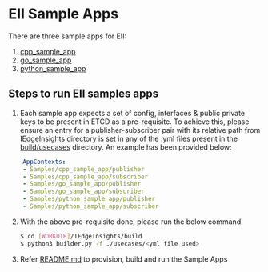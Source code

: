 # EII Sample Apps

There are three sample apps for EII:
1. [cpp_sample_app](cpp_sample_app/README.md)
2. [go_sample_app](go_sample_app/README.md)
3. [python_sample_app](python_sample_app/README.MD)

## Steps to run EII samples apps

1. Each sample app expects a set of config, interfaces & public private keys to be present in ETCD as a pre-requisite.
To achieve this, please ensure an entry for a publisher-subscriber pair with its relative path from [IEdgeInsights](../) directory is set in any of the .yml files present in the [build/usecases](https://github.com/open-edge-insights/eii-core/blob/master/build/usecases) directory. An example has been provided below:

```yaml
    AppContexts:
    - Samples/cpp_sample_app/publisher
    - Samples/cpp_sample_app/subscriber
    - Samples/go_sample_app/publisher
    - Samples/go_sample_app/subscriber
    - Samples/python_sample_app/publisher
    - Samples/python_sample_app/subscriber
```
2.  With the above pre-requisite done, please run the below command:
    ```sh
    $ cd [WORKDIR]/IEdgeInsights/build
    $ python3 builder.py -f ./usecases/<yml file used>
    ```
3. Refer [README.md](https://github.com/open-edge-insights/eii-core/blob/master/README.md) to provision, build and run the Sample Apps
